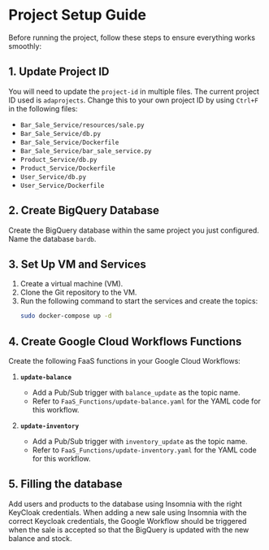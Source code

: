 # Project Setup Guide

Before running the project, follow these steps to ensure everything works smoothly:

## 1. Update Project ID

You will need to update the `project-id` in multiple files. The current project ID used is `adaprojects`. Change this to your own project ID by using `Ctrl+F` in the following files:

- `Bar_Sale_Service/resources/sale.py`
- `Bar_Sale_Service/db.py`
- `Bar_Sale_Service/Dockerfile`
- `Bar_Sale_Service/bar_sale_service.py`
- `Product_Service/db.py`
- `Product_Service/Dockerfile`
- `User_Service/db.py`
- `User_Service/Dockerfile`

## 2. Create BigQuery Database

Create the BigQuery database within the same project you just configured. Name the database `bardb`.

## 3. Set Up VM and Services

1. Create a virtual machine (VM).
2. Clone the Git repository to the VM.
3. Run the following command to start the services and create the topics:
   ```bash
   sudo docker-compose up -d

## 4. Create Google Cloud Workflows Functions

Create the following FaaS functions in your Google Cloud Workflows:

1. **`update-balance`**
    - Add a Pub/Sub trigger with `balance_update` as the topic name.
    - Refer to `FaaS_Functions/update-balance.yaml` for the YAML code for this workflow.

2. **`update-inventory`**
    - Add a Pub/Sub trigger with `inventory_update` as the topic name.
    - Refer to `FaaS_Functions/update-inventory.yaml` for the YAML code for this workflow.

## 5. Filling the database
Add users and products to the database using Insomnia with the right KeyCloak credentials.
When adding a new sale using Insomnia with the correct Keycloak credentials, the Google Workflow should be triggered when the sale is accepted so that the BigQuery is updated with the new balance and stock.


